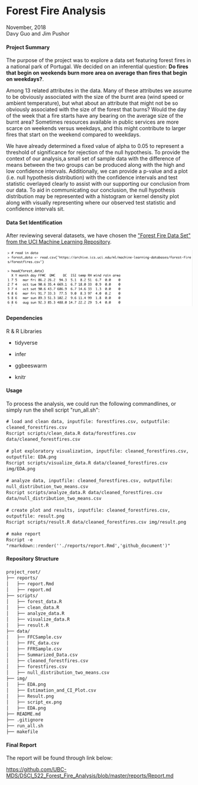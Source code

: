 # Forest Fire Analysis

November, 2018                               
Davy Guo and Jim Pushor    
    
#### Project Summary

The purpose of the project was to explore a data set featuring forest fires in a national park of Portugal. We decided on an inferential question: **Do fires that begin on weekends burn more area on average than fires that begin on weekdays?**. 

Among 13 related attributes in the data. Many of these attributes we assume to be obviously associated with the size of the burnt area (wind speed or ambient temperature), but what about an attribute that might not be so obviously associated with the size of the forest that burns? Would the day of the week that a fire starts have any bearing on the average size of the burnt area? Sometimes resources available in public services are more scarce on weekends versus weekdays, and this might contribute to larger fires that start on the weekend compared to weekdays.

We have already determined a fixed value of alpha to 0.05 to represent a threshold of significance for rejection of the null hypothesis. To provide the context of our analysis,a small set of sample data with the difference of means between the two groups can be produced along with the high and low confidence intervals. Additionally, we can provide a p-value and a plot (i.e. null hypothesis distribution) with the confidence intervals and test statistic overlayed clearly to assist with our supporting our conclusion from our data. To aid in communicating our conclusion, the null hypothesis distribution may be represented with a histogram or kernel density plot along with visually representing where our observed test statistic and confidence intervals sit.

#### Data Set Identification
After reviewing several datasets, we have chosen the ["Forest Fire Data Set" from the UCI Machine Learning Repository](https://archive.ics.uci.edu/ml/datasets/Forest+Fires).


![](img/script_ex.png)

#### Dependencies
R & R Libraries

* tidyverse 

* infer 

* ggbeeswarm

* knitr

#### Usage

To process the analysis, we could run the following commandlines, or simply run the shell script "run_all.sh":

```
# load and clean data, inputfile: forestfires.csv, outputfile: cleaned_forestfires.csv 
Rscript scripts/clean_data.R data/forestfires.csv data/cleaned_forestfires.csv
    
# plot exploratory visualization, inputfile: cleaned_forestfires.csv, outputfile: EDA.png 
Rscript scripts/visualize_data.R data/cleaned_forestfires.csv img/EDA.png

# analyze data, inputfile: cleaned_forestfires.csv, outputfile: null_distribution_two_means.csv
Rscript scripts/analyze_data.R data/cleaned_forestfires.csv data/null_distribution_two_means.csv

# create plot and results, inputfile: cleaned_forestfires.csv, outputfile: result.png 
Rscript scripts/result.R data/cleaned_forestfires.csv img/result.png

# make report
Rscript -e "rmarkdown::render(''./reports/report.Rmd','github_document')"
```

#### Repository Structure

```
project_root/
├── reports/
│   ├── report.Rmd
│   ├── report.md 
├── scripts/
│   ├── forest_data.R
│   ├── clean_data.R
│   ├── analyze_data.R
│   ├── visualize_data.R
│   ├── result.R
├── data/
│   ├── FFCSample.csv
│   ├── FFC_data.csv
│   ├── FFRSample.csv
│   ├── Summarized_Data.csv
│   ├── cleaned_forestfires.csv
│   ├── forestfires.csv
│   ├── null_distribution_two_means.csv
├── img/
│   ├── EDA.png
│   ├── Estimation_and_CI_Plot.csv
│   ├── Result.png
│   ├── script_ex.png
│   ├── EDA.png
├── README.md
├── .gitignore
├── run_all.sh
├── makefile
```

#### Final Report

The report will be found through link below:

https://github.com/UBC-MDS/DSCI_522_Forest_Fire_Analysis/blob/master/reports/Report.md

 

